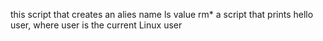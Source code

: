 this script that creates an alies name ls value rm* 
a script that prints hello user, where user is the current Linux user
